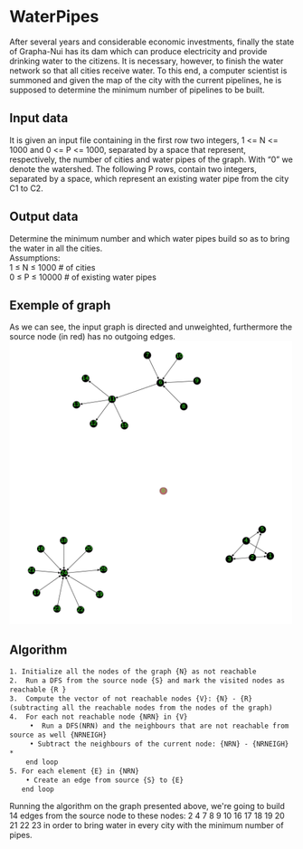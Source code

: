 # WaterPipes
After several years and considerable economic investments, finally the state of Grapha-Nui has its dam which can produce electricity and provide drinking water to the citizens.
It is necessary, however, to finish the water network so that all cities receive water.
To this end, a computer scientist is summoned and given the map of the city with the current pipelines, he is supposed to determine the minimum number of pipelines to be built.

## Input data
It is given an input file containing in the first row two integers, 1 <= N <= 1000 and 
0 <= P <= 1000, separated by a space that represent, respectively, the number of cities and water pipes of the graph. With “0” we denote the watershed.
The following P rows, contain two integers, separated by a space, which represent an existing water pipe from the city C1 to C2.

## Output data
Determine the minimum number and which water pipes build so as to bring the water in all the cities.  
Assumptions:   
1 ≤ N ≤ 1000   # of cities   
0 ≤ P ≤ 10000 	 # of existing water pipes  


## Exemple of graph  
As we can see, the input graph is directed and unweighted, furthermore the source node (in red) has no outgoing edges.  
<img src="https://github.com/Salvatore-tech/WaterPipes/blob/master/resources/input_graph.png" width="500" height="500">  

## Algorithm
    1. Initialize all the nodes of the graph {N} as not reachable
    2.  Run a DFS from the source node {S} and mark the visited nodes as reachable {R }
    3.  Compute the vector of not reachable nodes {V}: {N} - {R} (subtracting all the reachable nodes from the nodes of the graph)
    4.  For each not reachable node {NRN} in {V}
         •  Run a DFS(NRN) and the neighbours that are not reachable from source as well {NRNEIGH}
         • Subtract the neighbours of the current node: {NRN} - {NRNEIGH} *
   	    end loop
    5. For each element {E} in {NRN}
        • Create an edge from source {S} to {E} 
  	   end loop   
       
Running the algorithm on the graph presented above, we're going to build 14 edges from the source node to these nodes:  2 4 7 8 9 10 16 17 18 19 20 21 22 23 in order to bring water in every city with the minimum number of pipes.
